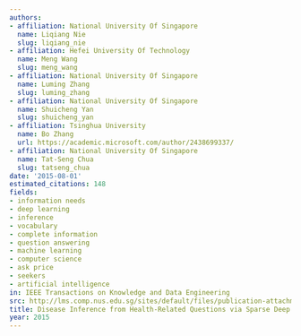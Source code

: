```yaml
---
authors:
- affiliation: National University Of Singapore
  name: Liqiang Nie
  slug: liqiang_nie
- affiliation: Hefei University Of Technology
  name: Meng Wang
  slug: meng_wang
- affiliation: National University Of Singapore
  name: Luming Zhang
  slug: luming_zhang
- affiliation: National University Of Singapore
  name: Shuicheng Yan
  slug: shuicheng_yan
- affiliation: Tsinghua University
  name: Bo Zhang
  url: https://academic.microsoft.com/author/2438699337/
- affiliation: National University Of Singapore
  name: Tat-Seng Chua
  slug: tatseng_chua
date: '2015-08-01'
estimated_citations: 148
fields:
- information needs
- deep learning
- inference
- vocabulary
- complete information
- question answering
- machine learning
- computer science
- ask price
- seekers
- artificial intelligence
in: IEEE Transactions on Knowledge and Data Engineering
src: http://lms.comp.nus.edu.sg/sites/default/files/publication-attachments/liqiang.pdf
title: Disease Inference from Health-Related Questions via Sparse Deep Learning
year: 2015
---
```

